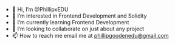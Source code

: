 - 👋 Hi, I’m @PhillipxEDU
- 👀 I’m interested in Frontend Development and Solidity
- 🌱 I’m currently learning Frontend Development
- 💞️ I’m looking to collaborate on just about any project
- 📫 How to reach me email me at phillipgoodenedu@gmail.com

<!---
PhillipxEDU/PhillipxEDU is a ✨ special ✨ repository because its `README.md` (this file) appears on your GitHub profile.
You can click the Preview link to take a look at your changes.
--->
